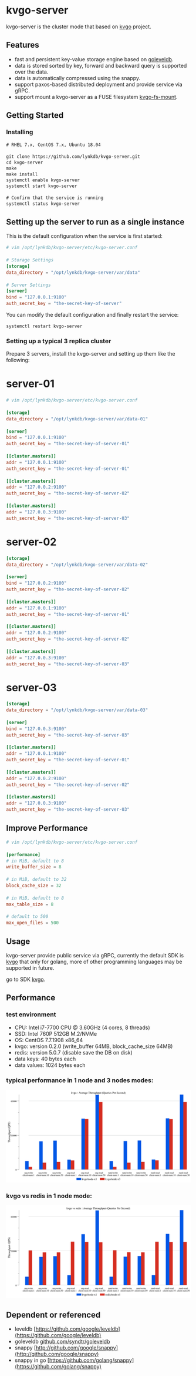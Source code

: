 # kvgo-server

kvgo-server is the cluster mode that based on [kvgo](https://github.com/lynkdb/kvgo-server) project.


## Features

* fast and persistent key-value storage engine based on [goleveldb](github.com/syndtr/goleveldb).
* data is stored sorted by key, forward and backward query is supported over the data.
* data is automatically compressed using the snappy.
* support paxos-based distributed deployment and provide service via gRPC.
* support mount a kvgo-server as a FUSE filesystem [kvgo-fs-mount](https://github.com/lynkdb/kvgo-fs-mount).

## Getting Started

### Installing


``` shell
# RHEL 7.x, CentOS 7.x, Ubuntu 18.04

git clone https://github.com/lynkdb/kvgo-server.git
cd kvgo-server
make
make install
systemctl enable kvgo-server
systemctl start kvgo-server

# Confirm that the service is running
systemctl status kvgo-server
```

## Setting up the server to run as a single instance

This is the default configuration when the service is first started:

``` toml
# vim /opt/lynkdb/kvgo-server/etc/kvgo-server.conf

# Storage Settings
[storage]
data_directory = "/opt/lynkdb/kvgo-server/var/data"

# Server Settings
[server]
bind = "127.0.0.1:9100"
auth_secret_key = "the-secret-key-of-server"
```

You can modify the default configuration and finally restart the service:

``` shell
systemctl restart kvgo-server
```

### Setting up a typical 3 replica cluster

Prepare 3 servers, install the kvgo-server and setting up them like the following:


# server-01
``` toml
# vim /opt/lynkdb/kvgo-server/etc/kvgo-server.conf

[storage]
data_directory = "/opt/lynkdb/kvgo-server/var/data-01"

[server]
bind = "127.0.0.1:9100"
auth_secret_key = "the-secret-key-of-server-01"

[[cluster.masters]]
addr = "127.0.0.1:9100"
auth_secret_key = "the-secret-key-of-server-01"

[[cluster.masters]]
addr = "127.0.0.2:9100"
auth_secret_key = "the-secret-key-of-server-02"

[[cluster.masters]]
addr = "127.0.0.3:9100"
auth_secret_key = "the-secret-key-of-server-03"
```

# server-02
``` toml
[storage]
data_directory = "/opt/lynkdb/kvgo-server/var/data-02"

[server]
bind = "127.0.0.2:9100"
auth_secret_key = "the-secret-key-of-server-02"

[[cluster.masters]]
addr = "127.0.0.1:9100"
auth_secret_key = "the-secret-key-of-server-01"

[[cluster.masters]]
addr = "127.0.0.2:9100"
auth_secret_key = "the-secret-key-of-server-02"

[[cluster.masters]]
addr = "127.0.0.3:9100"
auth_secret_key = "the-secret-key-of-server-03"
```

# server-03
``` toml
[storage]
data_directory = "/opt/lynkdb/kvgo-server/var/data-03"

[server]
bind = "127.0.0.3:9100"
auth_secret_key = "the-secret-key-of-server-03"

[[cluster.masters]]
addr = "127.0.0.1:9100"
auth_secret_key = "the-secret-key-of-server-01"

[[cluster.masters]]
addr = "127.0.0.2:9100"
auth_secret_key = "the-secret-key-of-server-02"

[[cluster.masters]]
addr = "127.0.0.3:9100"
auth_secret_key = "the-secret-key-of-server-03"
```

## Improve Performance

``` toml
# vim /opt/lynkdb/kvgo-server/etc/kvgo-server.conf

[performance]
# in MiB, default to 8
write_buffer_size = 8

# in MiB, default to 32
block_cache_size = 32

# in MiB, default to 8
max_table_size = 8

# default to 500
max_open_files = 500
```

## Usage

kvgo-server provide public service via gRPC, currently the default SDK is [kvgo](https://github.com/lynkdb/kvgo) that only for golang, more of other programming languages may be supported in future.

go to SDK [kvgo](https://github.com/lynkdb/kvgo).


## Performance


### test environment

* CPU: Intel i7-7700 CPU @ 3.60GHz (4 cores, 8 threads)
* SSD: Intel 760P 512GB M.2/NVMe
* OS: CentOS 7.7.1908 x86_64
* kvgo: version 0.2.0 (write_buffer 64MB, block_cache_size 64MB)
* redis: version 5.0.7 (disable save the DB on disk)
* data keys: 40 bytes each
* data values: 1024 bytes each

### typical performance in 1 node and 3 nodes modes:

![typical-benchmark](doc/image/kvgo_throughput_avg.svg)


### kvgo vs redis in 1 node mode:

![kvgo-vs-redis-benchmark](doc/image/kvgo_redis_throughput_avg.svg)


## Dependent or referenced

* leveldb [https://github.com/google/leveldb](https://github.com/google/leveldb)
* goleveldb [github.com/syndtr/goleveldb](github.com/syndtr/goleveldb)
* snappy [http://github.com/google/snappy](http://github.com/google/snappy)
* snappy in go [https://github.com/golang/snappy](https://github.com/golang/snappy)
